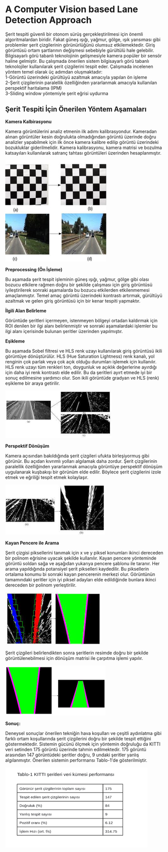 # A Computer Vision based Lane Detection Approach
Şerit tespiti güvenli bir otonom sürüş gerçekleştirilmesi için önemli algoritmalardan biridir. Fakat güneş ışığı, yağmur, gölge, ışık yansıması gibi problemler şerit çizgilerinin görünürlüğünü olumsuz etkilemektedir. Giriş görüntüsü ortam şartlarının değişmesi sebebiyle gürültülü hale gelebilir. 
Bilgisayarlı görü tabanlı teknolojinin gelişmesiyle kamera popüler bir sensör haline gelmiştir. Bu çalışmada önerilen sistem  bilgisayarlı görü tabanlı teknolojiler kullanılarak şerit çizgilerini tespit eder. Çalışmada incelenen yöntem temel olarak üç adımdan oluşmaktadır:<br/>
1-Görüntü  üzerindeki gürültüyü azaltmak amacıyla yapılan ön işleme <br/>
2-Şerit çizgilerinin paralellik özelliğinden yararlanmak amacıyla kullanılan perspektif haritalama (IPM)<br/>
3-Sliding window yöntemiyle şerit eğrisi uydurma<br/>


## Şerit Tespiti İçin Önerilen Yöntem  Aşamaları <br/>

**Kamera Kalbirasyonu** 

Kamera görüntülerini analiz etmenin ilk adımı kalibrasyondur. Kameradan alınan görüntüler kesin doğrulukta olmadığından görüntü üzerinde doğru analizler yapabilmek için ilk önce kamera kalibre edilip görüntü üzerindeki bozukluklar giderilmelidir. Kamera kalibrasyonu, kamera matrisi ve bozulma katsayıları kullanılarak satranç tahtası görüntüleri üzerinden hesaplanmıştır.

![](images/lane5.jpg)<br/>

**Preprocessing (Ön İşleme)** 

Bu aşamada şerit tespit işleminin güneş ışığı, yağmur, gölge gibi olası bozucu etkilere rağmen doğru bir şekilde çalışması için giriş görüntüsü iyileştirilerek sonraki aşamalarda bu bozucu etkilerden etkilenmemesi amaçlanmıştır. Temel amaç görüntü üzerindeki kontrastı artırmak, gürültüyü azaltmak ve gelen giriş görüntüsü için bir kenar tespiti yapmaktır.

**İlgili Alan Belirleme** 

Görüntüde şeritleri içermeyen, istenmeyen bölgeyi ortadan kaldırmak için ROI denilen bir ilgi alanı belirlenmiştir ve sonraki aşamalardaki işlemler bu ilgi alanı içerisinde bulunan şeritler üzerinden yapılmıştır.

**Eşikleme**

Bu aşamada Sobel filtresi ve HLS renk uzayı kullanılarak giriş görüntüsü ikili görüntüye dönüştürülür. HLS (Hue Saturation Lightness) renk kanalı, yol renginin çok parlak veya çok açık olduğu durumları işlemek için kullanılır. HLS renk uzayı tüm renkleri ton, doygunluk ve açıklık değerlerine ayırdığı için daha iyi renk kontrastı elde edilir. Bu da şeritleri ayırt etmede iyi bir sonuç edilmesine yardımcı olur.
Son ikili görüntüde gradyan ve HLS (renk) eşikleme bir araya getirilir.

![](images/lane3.jpeg)<br/>

**Perspektif Dönüşüm**

Kamera açısından bakıldığında şerit çizgileri ufukta birleşiyormuş gibi görünür. Bu açıdan kıvrımlı yolları algılamak daha zordur. Şerit çizgilerinin paralellik özelliğinden yararlanmak amacıyla görüntüye perspektif dönüşüm uygulanarak kuşbakışı bir görünüm elde edilir. Böylece şerit çizgilerini izole etmek ve eğriliği tespit etmek kolaylaşır.

![](images/lane4.jpeg)<br/>


**Kayan Pencere ile Arama**

Şerit çizgisi piksellerini tanımak için x ve y piksel konumları ikinci dereceden bir polinom eğrisine uyacak şekilde kullanılır. Kayan pencere yönteminde görüntü soldan sağa ve aşağıdan yukarıya pencere şablonu ile taranır. Her arama yapıldığında potansiyel şerit pikselleri kaydedilir. Bu piksellerin ortalama konumu bi sonraki kayan pencerenin merkezi olur. Görüntünün tamamındaki şeritler için iyi piksel adayları elde edildiğinde bunlara ikinci dereceden bir polinom yerleştirilir.<br/>

![](images/lane2.jpeg)<br/>

Şerit çizgileri belirlendikten sonra şeritlerin resimde doğru bir şekilde görüntülenebilmesi için dönüşüm matrisi ile çarpıtma işlemi yapılır.<br/>

![](images/lane6.png)<br/>

**Sonuç:**

Deneysel sonuçlar önerilen tekniğin hava koşulları ve çeşitli aydınlatma gibi farklı ortam koşullarında şerit çizgilerini doğru bir şekilde tespit ettiğini göstermektedir.
Sistemin gücünü ölçmek için yöntemin doğruluğu da KITTI veri setinden 175 görüntü üzerinde tahmin edilmektedir. 175 görüntü arasından 147 görüntüdeki şeritler doğru, 9 undaki şeritler yanlış algılanmıştır. Önerilen sistemin performansı Tablo-1'de gösterilmiştir.<br/>

<img src="images/table.png" width="450" height="254">
